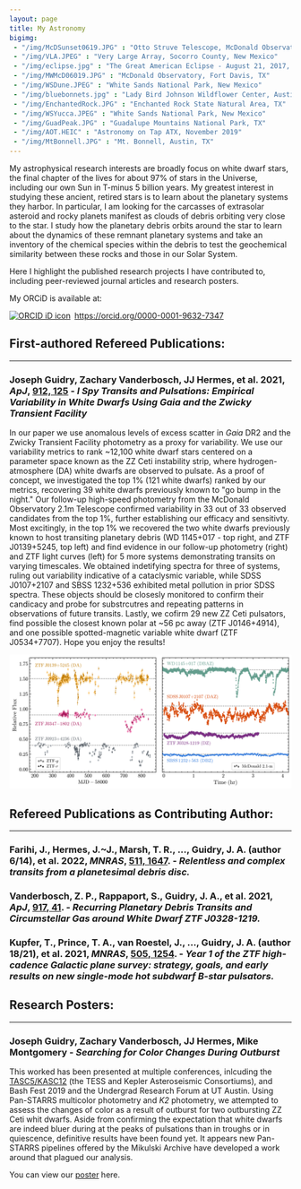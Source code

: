```yaml
---
layout: page
title: My Astronomy 
bigimg:
 - "/img/McDSunset0619.JPG" : "Otto Struve Telescope, McDonald Observatory, Fort Davis, TX"
 - "/img/VLA.JPEG" : "Very Large Array, Socorro County, New Mexico"
 - "/img/eclipse.jpg" : "The Great American Eclipse - August 21, 2017, Johnson City, IL"
 - "/img/MWMcD06019.JPG" : "McDonald Observatory, Fort Davis, TX"
 - "/img/WSDune.JPEG" : "White Sands National Park, New Mexico"
 - "/img/bluebonnets.jpg" : "Lady Bird Johnson Wildflower Center, Austin, TX"
 - "/img/EnchantedRock.JPG" : "Enchanted Rock State Natural Area, TX"
 - "/img/WSYucca.JPEG" : "White Sands National Park, New Mexico"
 - "/img/GuadPeak.JPG" : "Guadalupe Mountains National Park, TX"
 - "/img/AOT.HEIC" : "Astronomy on Tap ATX, November 2019"
 - "/img/MtBonnell.JPG" : "Mt. Bonnell, Austin, TX"
---
```


My astrophysical research interests are broadly focus on white dwarf stars, the final chapter of the lives for about 97% of stars in the Universe, including our own Sun in T-minus 5 billion years. My greatest interest in studying these ancient, retired stars is to learn about the planetary systems they harbor. In particular, I am looking for the carcasses of extrasolar asteroid and rocky planets manifest as clouds of debris orbiting very close to the star. I study how the planetary debris orbits around the star to learn about the dynamics of these remnant planetary systems and take an inventory of the chemical species within the debris to test the geochemical similarity between these rocks and those in our Solar System. 

Here I highlight the published research projects I have contributed to, including peer-reviewed journal articles and research posters.

My ORCiD is available at: 
<div itemscope itemtype="https://schema.org/Person"><a itemprop="sameAs" content="https://orcid.org/0000-0001-9632-7347" href="https://orcid.org/0000-0001-9632-7347" target="orcid.widget" rel="me noopener noreferrer" style="vertical-align:top;"><img src="https://orcid.org/sites/default/files/images/orcid_16x16.png" style="width:1em;margin-right:.5em;" alt="ORCID iD icon">https://orcid.org/0000-0001-9632-7347</a></div>

## First-authored Refereed Publications:
--------------------------------------------
### Joseph Guidry, Zachary Vanderbosch, JJ Hermes, et al. 2021, *ApJ*, [912, 125](https://ui.adsabs.harvard.edu/abs/2021ApJ...912..125G/abstract) - *I Spy Transits and Pulsations: Empirical Variability in White Dwarfs Using Gaia and the Zwicky Transient Facility*

In our paper we use anomalous levels of excess scatter in *Gaia* DR2 and the Zwicky Transient Facility photometry as a proxy for variability. We use our variability metrics to rank ~12,100 white dwarf stars centered on a parameter space known as the ZZ Ceti instability strip, where hydrogen-atmosphere (DA) white dwarfs are observed to pulsate. As a proof of concept, we investigated the top 1% (121 white dwarfs) ranked by our metrics, recovering 39 white dwarfs previously known to "go bump in the night." Our follow-up high-speed photometry from the McDonald Observatory 2.1m Telescope confirmed variability in 33 out of 33 observed candidates from the top 1%, further establishing our efficacy and sensitivty. Most excitingly, in the top 1% we recovered the two white dwarfs previously known to host transiting planetary debris (WD 1145+017 - top right, and ZTF J0139+5245, top left) and find evidence in our follow-up photometry (right) and ZTF light curves (left) for 5 more systems demonstrating transits on varying timescales. We obtained indetifying spectra for three of systems, ruling out variability indicative of a cataclysmic variable, while SDSS J0107+2107 and SBSS 1232+536 exhibited metal pollution in prior SDSS spectra. These objects should be closesly monitored to confirm their candicacy and probe for substrcutres and repeating patterns in observations of future transits. Lastly, we cofirm 29 new ZZ Ceti pulsators, find possible the closest known polar at ~56 pc away (ZTF J0146+4914), and one possible spotted-magnetic variable white dwarf (ZTF J0534+7707). Hope you enjoy the results!

![Transiting Debris Systems](/img/transit_cand_color_large.png)

## Refereed Publications as Contributing Author:
--------------------------------------------
### Farihi, J., Hermes, J.~J., Marsh, T. R., ..., **Guidry, J. A.** (author 6/14), et al. 2022, *MNRAS*, [511, 1647](https://ui.adsabs.harvard.edu/abs/2021arXiv210906183F/abstract). - *Relentless and complex transits from a planetesimal debris disc.*

### Vanderbosch, Z. P., Rappaport, S., **Guidry, J. A.**, et al. 2021, *ApJ*, [917, 41](https://ui.adsabs.harvard.edu/abs/2021ApJ...917...41V/abstract). - *Recurring Planetary Debris Transits and Circumstellar Gas around White Dwarf ZTF J0328-1219.*

### Kupfer, T., Prince, T. A., van Roestel, J., ..., **Guidry, J. A.** (author 18/21), et al. 2021, *MNRAS*, [505, 1254](https://ui.adsabs.harvard.edu/abs/2021MNRAS.505.1254K/abstract). - *Year 1 of the ZTF high-cadence Galactic plane survey: strategy, goals, and early results on new single-mode hot subdwarf B-star pulsators.*


## Research Posters:
--------------------------------------------
### Joseph Guidry, Zachary Vanderbosch, JJ Hermes, Mike Montgomery - *Searching for Color Changes During Outburst*

This worked has been presented at multiple conferences, inlcuding the [TASC5/KASC12](https://web.mit.edu/tasc5/index.html) (the TESS and Kepler Asteroseismic Consortiums), and Bash Fest 2019 and the Undergrad Research Forum at UT Austin. Using Pan-STARRS multicolor photometry and *K2* photometry, we attempted to assess the changes of color as a result of outburst for two outbursting ZZ Ceti whit dwarfs. Aside from confirming the expectation that white dwarfs are indeed bluer during at the peaks of pulsations than in troughs or in quiescence, definitive results have been found yet. It appears new Pan-STARRS pipelines offered by the Mikulski Archive have developed a work around that plagued our analysis.

You can view our [poster](https://github.com/astrojoeg/astrojoeg.github.io/blob/master/posters/Color_Changes_Poster_URF20.pdf) here.
